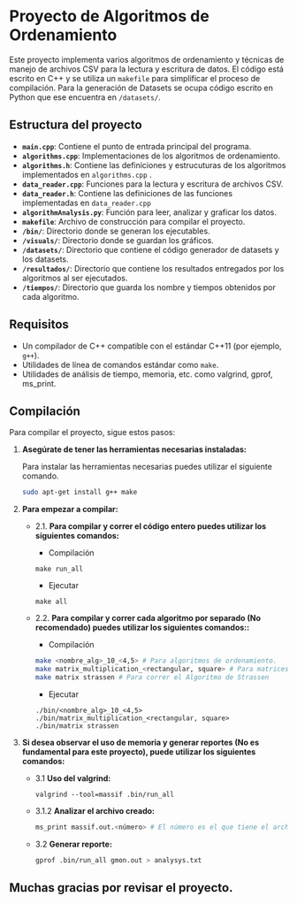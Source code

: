 # Proyecto de Algoritmos de Ordenamiento

Este proyecto implementa varios algoritmos de ordenamiento y técnicas de manejo de archivos CSV para la lectura y escritura de datos. El código está escrito en C++ y se utiliza un `makefile` para simplificar el proceso de compilación. Para la generación de Datasets se ocupa código escrito en Python que ese encuentra en `/datasets/`.

## Estructura del proyecto

- **`main.cpp`**: Contiene el punto de entrada principal del programa.
- **`algorithms.cpp`**: Implementaciones de los algoritmos de ordenamiento.
- **`algorithms.h`**: Contiene las definiciones y estrucuturas de los algoritmos implementados en `algorithms.cpp` .
- **`data_reader.cpp`**: Funciones para la lectura y escritura de archivos CSV.
-  **`data_reader.h`**: Contiene las definiciones de las funciones implementadas en `data_reader.cpp`
- **`algorithmAnalysis.py`**: Función para leer, analizar y graficar los datos.
- **`makefile`**: Archivo de construcción para compilar el proyecto.
- **`/bin/`**: Directorio donde se generan los ejecutables.
- **`/visuals/`**: Directorio donde se guardan los gráficos.
- **`/datasets/`**: Directorio que contiene el código generador de datasets y los datasets.
- **`/resultados/`**: Directorio que contiene los resultados entregados por los algoritmos al ser ejecutados.
- **`/tiempos/`**: Directorio que guarda los nombre y tiempos obtenidos por cada algoritmo.


## Requisitos

- Un compilador de C++ compatible con el estándar C++11 (por ejemplo, `g++`).
- Utilidades de línea de comandos estándar como `make`.
- Utilidades de análisis de tiempo, memoria, etc. como valgrind, gprof, ms_print. 


    
## Compilación

Para compilar el proyecto, sigue estos pasos:

1. **Asegúrate de tener las herramientas necesarias instaladas:**

   Para instalar las herramientas necesarias puedes utilizar el siguiente comando.

   ```bash
   sudo apt-get install g++ make
   ```

2. **Para empezar a compilar:**
    - 2.1. **Para compilar y correr el código entero puedes utilizar los siguientes comandos:**

      * Compilación
      ```
      make run_all
      ```
        
      * Ejecutar
      ```
      make all
      ```

    - 2.2. **Para compilar y correr cada algoritmo por separado (No recomendado) puedes utilizar los siguientes comandos::**

      - Compilación
      ```bash
      make <nombre_alg>_10_<4,5> # Para algoritmos de ordenamiento.
      make matrix_multiplication_<rectangular, square> # Para matrices (Si se quiere correr el optimizado se debe colocar `_optimized` al final)
      make matrix strassen # Para correr el Algoritmo de Strassen
      ```

      - Ejecutar
      ```
      ./bin/<nombre_alg>_10_<4,5>
      ./bin/matrix_multiplication_<rectangular, square>
      ./bin/matrix strassen
      ```

3. **Si desea observar el uso de memoria y generar reportes (No es fundamental para este proyecto), puede utilizar los siguientes comandos:**
    
    - 3.1 **Uso del valgrind:** 
        ```
        valgrind --tool=massif .bin/run_all
        ```
    - 3.1.2 **Analizar el archivo creado:**
        ```bash
        ms_print massif.out.<número> # El número es el que tiene el archivo al ocupar massif en el valgrin
        ```


    - 3.2 **Generar reporte:**
        ```bash
        gprof .bin/run_all gmon.out > analysys.txt
        ```

## Muchas gracias por revisar el proyecto.
